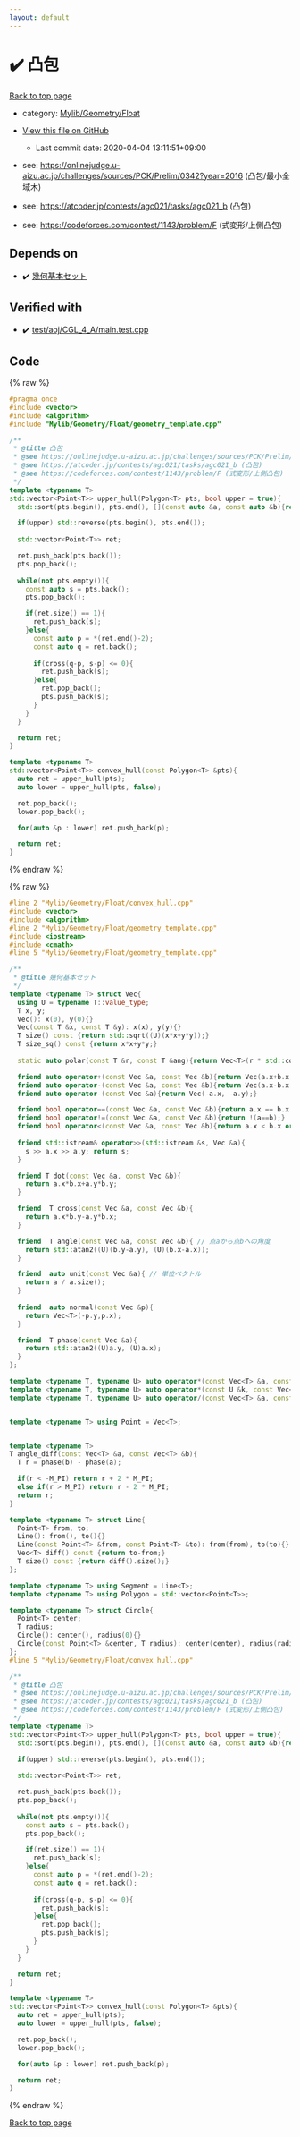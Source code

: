 ```yaml
---
layout: default
---
```


<!-- mathjax config similar to math.stackexchange -->
<script type="text/javascript" async
  src="https://cdnjs.cloudflare.com/ajax/libs/mathjax/2.7.5/MathJax.js?config=TeX-MML-AM_CHTML">
</script>
<script type="text/x-mathjax-config">
  MathJax.Hub.Config({
    TeX: { equationNumbers: { autoNumber: "AMS" }},
    tex2jax: {
      inlineMath: [ ['$','$'] ],
      processEscapes: true
    },
    "HTML-CSS": { matchFontHeight: false },
    displayAlign: "left",
    displayIndent: "2em"
  });
</script>

<script type="text/javascript" src="https://cdnjs.cloudflare.com/ajax/libs/jquery/3.4.1/jquery.min.js"></script>
<script src="https://cdn.jsdelivr.net/npm/jquery-balloon-js@1.1.2/jquery.balloon.min.js" integrity="sha256-ZEYs9VrgAeNuPvs15E39OsyOJaIkXEEt10fzxJ20+2I=" crossorigin="anonymous"></script>
<script type="text/javascript" src="../../../../assets/js/copy-button.js"></script>
<link rel="stylesheet" href="../../../../assets/css/copy-button.css" />


# :heavy_check_mark: 凸包

<a href="../../../../index.html">Back to top page</a>

* category: <a href="../../../../index.html#090220fbd726178f7b9d402d3ae3f683">Mylib/Geometry/Float</a>
* <a href="{{ site.github.repository_url }}/blob/master/Mylib/Geometry/Float/convex_hull.cpp">View this file on GitHub</a>
    - Last commit date: 2020-04-04 13:11:51+09:00


* see: <a href="https://onlinejudge.u-aizu.ac.jp/challenges/sources/PCK/Prelim/0342?year=2016 (凸包/最小全域木)">https://onlinejudge.u-aizu.ac.jp/challenges/sources/PCK/Prelim/0342?year=2016 (凸包/最小全域木)</a>
* see: <a href="https://atcoder.jp/contests/agc021/tasks/agc021_b (凸包)">https://atcoder.jp/contests/agc021/tasks/agc021_b (凸包)</a>
* see: <a href="https://codeforces.com/contest/1143/problem/F (式変形/上側凸包)">https://codeforces.com/contest/1143/problem/F (式変形/上側凸包)</a>


## Depends on

* :heavy_check_mark: <a href="geometry_template.cpp.html">幾何基本セット</a>


## Verified with

* :heavy_check_mark: <a href="../../../../verify/test/aoj/CGL_4_A/main.test.cpp.html">test/aoj/CGL_4_A/main.test.cpp</a>


## Code

<a id="unbundled"></a>
{% raw %}
```cpp
#pragma once
#include <vector>
#include <algorithm>
#include "Mylib/Geometry/Float/geometry_template.cpp"

/**
 * @title 凸包
 * @see https://onlinejudge.u-aizu.ac.jp/challenges/sources/PCK/Prelim/0342?year=2016 (凸包/最小全域木)
 * @see https://atcoder.jp/contests/agc021/tasks/agc021_b (凸包)
 * @see https://codeforces.com/contest/1143/problem/F (式変形/上側凸包)
 */
template <typename T> 
std::vector<Point<T>> upper_hull(Polygon<T> pts, bool upper = true){
  std::sort(pts.begin(), pts.end(), [](const auto &a, const auto &b){return a.x < b.x or (a.x == b.x and a.y < b.y);});

  if(upper) std::reverse(pts.begin(), pts.end());
  
  std::vector<Point<T>> ret;

  ret.push_back(pts.back());
  pts.pop_back();
  
  while(not pts.empty()){
    const auto s = pts.back();
    pts.pop_back();

    if(ret.size() == 1){
      ret.push_back(s);
    }else{
      const auto p = *(ret.end()-2);
      const auto q = ret.back();
      
      if(cross(q-p, s-p) <= 0){
        ret.push_back(s);
      }else{
        ret.pop_back();
        pts.push_back(s);
      }
    }
  }

  return ret;
}

template <typename T>
std::vector<Point<T>> convex_hull(const Polygon<T> &pts){
  auto ret = upper_hull(pts);
  auto lower = upper_hull(pts, false);

  ret.pop_back();
  lower.pop_back();

  for(auto &p : lower) ret.push_back(p);

  return ret;
}

```
{% endraw %}

<a id="bundled"></a>
{% raw %}
```cpp
#line 2 "Mylib/Geometry/Float/convex_hull.cpp"
#include <vector>
#include <algorithm>
#line 2 "Mylib/Geometry/Float/geometry_template.cpp"
#include <iostream>
#include <cmath>
#line 5 "Mylib/Geometry/Float/geometry_template.cpp"

/**
 * @title 幾何基本セット
 */
template <typename T> struct Vec{
  using U = typename T::value_type;
  T x, y;
  Vec(): x(0), y(0){}
  Vec(const T &x, const T &y): x(x), y(y){}
  T size() const {return std::sqrt((U)(x*x+y*y));}
  T size_sq() const {return x*x+y*y;}
  
  static auto polar(const T &r, const T &ang){return Vec<T>(r * std::cos((U)ang), r * std::sin((U)ang));}

  friend auto operator+(const Vec &a, const Vec &b){return Vec(a.x+b.x, a.y+b.y);}
  friend auto operator-(const Vec &a, const Vec &b){return Vec(a.x-b.x, a.y-b.y);}
  friend auto operator-(const Vec &a){return Vec(-a.x, -a.y);}

  friend bool operator==(const Vec &a, const Vec &b){return a.x == b.x and a.y == b.y;}
  friend bool operator!=(const Vec &a, const Vec &b){return !(a==b);}
  friend bool operator<(const Vec &a, const Vec &b){return a.x < b.x or (a.x == b.x and a.y < b.y);}
  
  friend std::istream& operator>>(std::istream &s, Vec &a){
    s >> a.x >> a.y; return s;
  }

  friend T dot(const Vec &a, const Vec &b){
    return a.x*b.x+a.y*b.y;
  }

  friend  T cross(const Vec &a, const Vec &b){
    return a.x*b.y-a.y*b.x;
  }

  friend  T angle(const Vec &a, const Vec &b){ // 点aから点bへの角度
    return std::atan2((U)(b.y-a.y), (U)(b.x-a.x));
  }

  friend  auto unit(const Vec &a){ // 単位ベクトル
    return a / a.size();
  }
  
  friend  auto normal(const Vec &p){
    return Vec<T>(-p.y,p.x);
  }

  friend  T phase(const Vec &a){
    return std::atan2((U)a.y, (U)a.x);
  }
};

template <typename T, typename U> auto operator*(const Vec<T> &a, const U &k){return Vec<T>(a.x*k, a.y*k);}
template <typename T, typename U> auto operator*(const U &k, const Vec<T> &a){return Vec<T>(a.x*k, a.y*k);}
template <typename T, typename U> auto operator/(const Vec<T> &a, const U &k){return Vec<T>(a.x/k, a.y/k);}


template <typename T> using Point = Vec<T>;


template <typename T>
T angle_diff(const Vec<T> &a, const Vec<T> &b){
  T r = phase(b) - phase(a);

  if(r < -M_PI) return r + 2 * M_PI;
  else if(r > M_PI) return r - 2 * M_PI;
  return r;
}

template <typename T> struct Line{
  Point<T> from, to;
  Line(): from(), to(){}
  Line(const Point<T> &from, const Point<T> &to): from(from), to(to){}
  Vec<T> diff() const {return to-from;}
  T size() const {return diff().size();}
};

template <typename T> using Segment = Line<T>;
template <typename T> using Polygon = std::vector<Point<T>>;

template <typename T> struct Circle{
  Point<T> center;
  T radius;
  Circle(): center(), radius(0){}
  Circle(const Point<T> &center, T radius): center(center), radius(radius){}
};
#line 5 "Mylib/Geometry/Float/convex_hull.cpp"

/**
 * @title 凸包
 * @see https://onlinejudge.u-aizu.ac.jp/challenges/sources/PCK/Prelim/0342?year=2016 (凸包/最小全域木)
 * @see https://atcoder.jp/contests/agc021/tasks/agc021_b (凸包)
 * @see https://codeforces.com/contest/1143/problem/F (式変形/上側凸包)
 */
template <typename T> 
std::vector<Point<T>> upper_hull(Polygon<T> pts, bool upper = true){
  std::sort(pts.begin(), pts.end(), [](const auto &a, const auto &b){return a.x < b.x or (a.x == b.x and a.y < b.y);});

  if(upper) std::reverse(pts.begin(), pts.end());
  
  std::vector<Point<T>> ret;

  ret.push_back(pts.back());
  pts.pop_back();
  
  while(not pts.empty()){
    const auto s = pts.back();
    pts.pop_back();

    if(ret.size() == 1){
      ret.push_back(s);
    }else{
      const auto p = *(ret.end()-2);
      const auto q = ret.back();
      
      if(cross(q-p, s-p) <= 0){
        ret.push_back(s);
      }else{
        ret.pop_back();
        pts.push_back(s);
      }
    }
  }

  return ret;
}

template <typename T>
std::vector<Point<T>> convex_hull(const Polygon<T> &pts){
  auto ret = upper_hull(pts);
  auto lower = upper_hull(pts, false);

  ret.pop_back();
  lower.pop_back();

  for(auto &p : lower) ret.push_back(p);

  return ret;
}

```
{% endraw %}

<a href="../../../../index.html">Back to top page</a>

